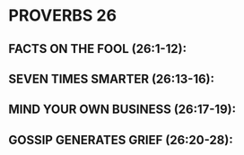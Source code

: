 ---
---
# PROVERBS 26
##  FACTS ON THE FOOL (26:1-12): 
##  SEVEN TIMES SMARTER (26:13-16): 
##  MIND YOUR OWN BUSINESS (26:17-19): 
##  GOSSIP GENERATES GRIEF (26:20-28): 
